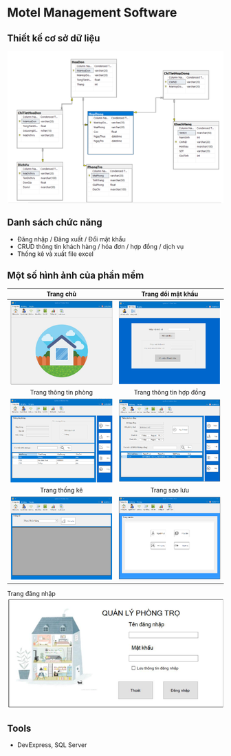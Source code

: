 # Motel Management Software

## Thiết kế cơ sở dữ liệu

![Screenshot](assets/report/database.png)

## Danh sách chức năng

- Đăng nhập /  Đăng xuất /  Đổi mật khẩu
- CRUD thông tin khách hàng / hóa đơn / hợp đồng / dịch vụ
- Thống kê và xuất file excel

## Một số hình ảnh của phần mềm

Trang chủ             |  Trang đổi mật khẩu
:-------------------------:|:-------------------------:
![Trang chủ](assets/report/homepage.png)  |  ![Trang đỏi mật khẩu](assets/report/page5.png)
Trang thông tin phòng             |  Trang thông tin hợp đồng
![Trang thông tin phòng](assets/report/page1.png)  |  ![Trang thông tin hợp đồng](assets/report/page2.png)
Trang thống kê             |  Trang sao lưu
![Trang thống kê](assets/report/page3.png)  |  ![Trang sao lưu](assets/report/page4.png)

Trang đăng nhập
![Trang đăng nhập](assets/report/signin.png)

## Tools

- DevExpress, SQL Server
